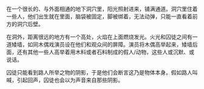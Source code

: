 ​		在一个很长的、与外面相通的地下洞穴里，阳光照射进来，铺满通道。洞穴里住着一些人，他们出生就在里面，脑袋被固定，脚被绑着，无法动弹，只能一直看着前方的洞穴后壁。

​		在洞外，距离很远的地方有一个高处，火焰在上面燃烧发光。火光和囚徒之间有一道矮墙，如同木偶戏演员设在他们和观众间的屏障。演员将木偶高举起来，矮墙后面，还有其他一些人高举着用木料或者石料制成的假人/动物，这些人或沉默、或说话。

​		囚徒只能看到路人所举之物的阴影，于是他们会断言这乃是物体本身。假如路人叫喊，引起回声，囚徒也会以为声音来自那些阴影。

​		